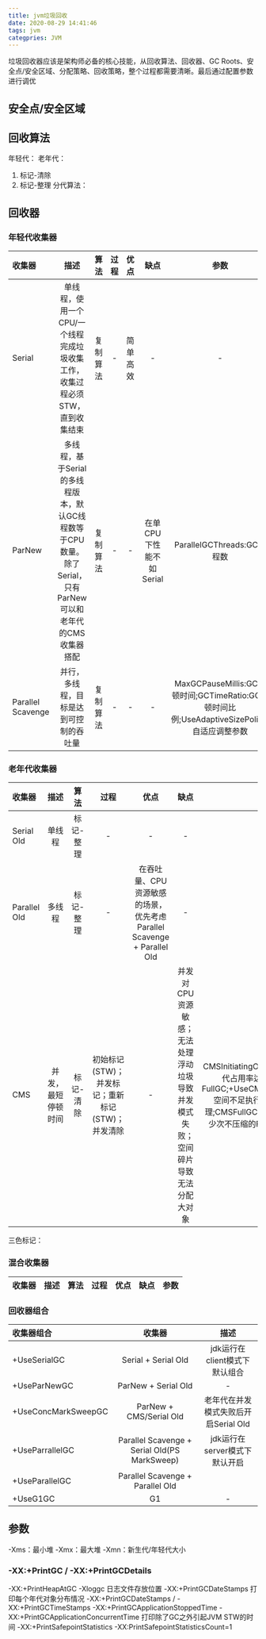 ```yaml
---
title: jvm垃圾回收
date: 2020-08-29 14:41:46
tags: jvm
categpries: JVM
---
```

垃圾回收器应该是架构师必备的核心技能，从回收算法、回收器、GC Roots、安全点/安全区域、分配策略、回收策略，整个过程都需要清晰。最后通过配置参数进行调优
<!-- more -->

## 安全点/安全区域


## 回收算法
年轻代：
老年代：
1. 标记-清除
2. 标记-整理
分代算法：

## 回收器
### 年轻代收集器
|收集器|描述|算法|过程|优点|缺点|参数|
|:-|:-:|:-:|:-:|:-:|:-:|:-:|
|Serial|单线程，使用一个CPU/一个线程完成垃圾收集工作，收集过程必须STW，直到收集结束|复制算法|-|简单高效|-|-|
|ParNew|多线程，基于Serial的多线程版本，默认GC线程数等于CPU数量。除了Serial，只有ParNew可以和老年代的CMS收集器搭配|复制算法|-|-|在单CPU下性能不如Serial|ParallelGCThreads:GC线程数|
|Parallel Scavenge|并行，多线程，目标是达到可控制的吞吐量|复制算法|-|-|-|MaxGCPauseMillis:GC停顿时间;GCTimeRatio:GC停顿时间比例;UseAdaptiveSizePolicy:自适应调整参数|

### 老年代收集器
|收集器|描述|算法|过程|优点|缺点|参数|
|:-|:-:|:-:|:-:|:-:|:-:|:-:|
|Serial Old|单线程|标记-整理|-|-|-|-|
|Parallel Old|多线程|标记-整理|-|在吞吐量、CPU资源敏感的场景，优先考虑Parallel Scavenge + Parallel Old|-|
|CMS|并发，最短停顿时间|标记-清除|初始标记(STW)；并发标记；重新标记(STW)；并发清除|-|并发对CPU资源敏感；无法处理浮动垃圾导致并发模式失败；空间碎片导致无法分配大对象|CMSInitiatingOccupancyFraction:设置老年代占用率达到该阈值后，执行一次FullGC;+UseCMSCompactAtFullCollection:空间不足执行FullGC时同时执行碎片整理;CMSFullGCsBeforeCompaction:执行多少次不压缩的FullGC后执行一次碎片整理;|

三色标记：
### 混合收集器
|收集器|描述|算法|过程|优点|缺点|参数|
|:-|:-:|:-:|:-:|:-:|:-:|:-:|

### 回收器组合
|收集器组合|收集器|描述|
|:-|:-:|:-:|
|+UseSerialGC|Serial + Serial Old |jdk运行在client模式下默认组合|
|+UseParNewGC|ParNew + Serial Old|-|
|+UseConcMarkSweepGC|ParNew + CMS/Serial Old|老年代在并发模式失败后开启Serial Old|
|+UseParrallelGC|Parallel Scavenge + Serial Old(PS MarkSweep)|jdk运行在server模式下默认开启|
|+UseParallelGC|Parallel Scavenge + Parallel Old||
|+UseG1GC|G1|-|

## 参数
-Xms：最小堆
-Xmx：最大堆
-Xmn：新生代/年轻代大小

### -XX:+PrintGC / -XX:+PrintGCDetails

-XX:+PrintHeapAtGC
-Xloggc 日志文件存放位置
-XX:+PrintGCDateStamps 打印每个年代对象分布情况
-XX:+PrintGCDateStamps / -XX:+PrintGCTimeStamps
-XX:+PrintGCApplicationStoppedTime 
-XX:+PrintGCApplicationConcurrentTime 打印除了GC之外引起JVM STW的时间
-XX:+PrintSafepointStatistics 
-XX:PrintSafepointStatisticsCount=1
